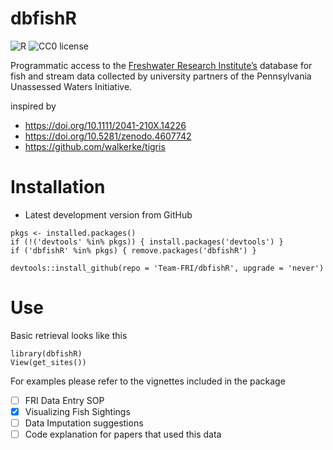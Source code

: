 # dbfishR

![R](https://img.shields.io/badge/R-4.0.x-blue)
![CC0 license](https://img.shields.io/badge/License-CC0-green.svg)

Programmatic access to the [Freshwater Research Institute’s](https://www.susqu.edu/academics/centers-and-programs/freshwater-research-institute/) database for fish and stream data collected by university partners of the Pennsylvania Unassessed Waters Initiative.


inspired by

* https://doi.org/10.1111/2041-210X.14226
* https://doi.org/10.5281/zenodo.4607742
* https://github.com/walkerke/tigris

# Installation

* Latest development version from GitHub

```{r}
pkgs <- installed.packages()
if (!('devtools' %in% pkgs)) { install.packages('devtools') }
if ('dbfishR' %in% pkgs) { remove.packages('dbfishR') }

devtools::install_github(repo = 'Team-FRI/dbfishR', upgrade = 'never')
```

# Use

Basic retrieval looks like this

```{r}
library(dbfishR)
View(get_sites())
```

For examples please refer to the vignettes included in the package

- [ ] FRI Data Entry SOP
- [x] Visualizing Fish Sightings
- [ ] Data Imputation suggestions
- [ ] Code explanation for papers that used this data
